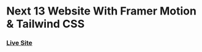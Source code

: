 # Next 13 Website With Framer Motion & Tailwind CSS

### [Live Site](https://nextjs-tailwind-lovat.vercel.app/)

